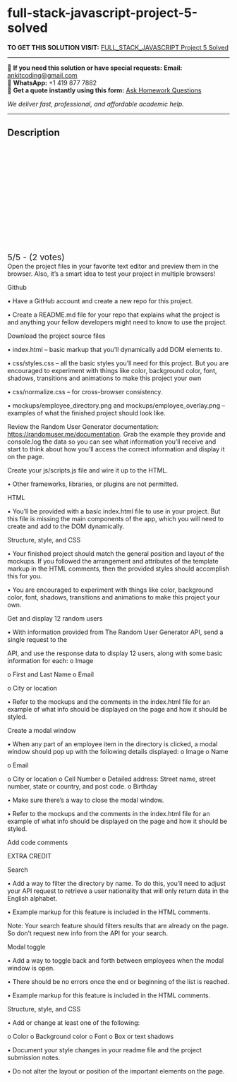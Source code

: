 # full-stack-javascript-project-5-solved
**TO GET THIS SOLUTION VISIT:** [FULL_STACK_JAVASCRIPT Project 5 Solved](https://www.ankitcodinghub.com/product/full_stack_javascript-project-instructions-solved-5/)


---

📩 **If you need this solution or have special requests:** **Email:** ankitcoding@gmail.com  
📱 **WhatsApp:** +1 419 877 7882  
📄 **Get a quote instantly using this form:** [Ask Homework Questions](https://www.ankitcodinghub.com/services/ask-homework-questions/)

*We deliver fast, professional, and affordable academic help.*

---

<h2>Description</h2>



<div class="kk-star-ratings kksr-auto kksr-align-center kksr-valign-top" data-payload="{&quot;align&quot;:&quot;center&quot;,&quot;id&quot;:&quot;116367&quot;,&quot;slug&quot;:&quot;default&quot;,&quot;valign&quot;:&quot;top&quot;,&quot;ignore&quot;:&quot;&quot;,&quot;reference&quot;:&quot;auto&quot;,&quot;class&quot;:&quot;&quot;,&quot;count&quot;:&quot;2&quot;,&quot;legendonly&quot;:&quot;&quot;,&quot;readonly&quot;:&quot;&quot;,&quot;score&quot;:&quot;5&quot;,&quot;starsonly&quot;:&quot;&quot;,&quot;best&quot;:&quot;5&quot;,&quot;gap&quot;:&quot;4&quot;,&quot;greet&quot;:&quot;Rate this product&quot;,&quot;legend&quot;:&quot;5\/5 - (2 votes)&quot;,&quot;size&quot;:&quot;24&quot;,&quot;title&quot;:&quot;FULL_STACK_JAVASCRIPT  Project 5 Solved&quot;,&quot;width&quot;:&quot;138&quot;,&quot;_legend&quot;:&quot;{score}\/{best} - ({count} {votes})&quot;,&quot;font_factor&quot;:&quot;1.25&quot;}">

<div class="kksr-stars">

<div class="kksr-stars-inactive">
            <div class="kksr-star" data-star="1" style="padding-right: 4px">


<div class="kksr-icon" style="width: 24px; height: 24px;"></div>
        </div>
            <div class="kksr-star" data-star="2" style="padding-right: 4px">


<div class="kksr-icon" style="width: 24px; height: 24px;"></div>
        </div>
            <div class="kksr-star" data-star="3" style="padding-right: 4px">


<div class="kksr-icon" style="width: 24px; height: 24px;"></div>
        </div>
            <div class="kksr-star" data-star="4" style="padding-right: 4px">


<div class="kksr-icon" style="width: 24px; height: 24px;"></div>
        </div>
            <div class="kksr-star" data-star="5" style="padding-right: 4px">


<div class="kksr-icon" style="width: 24px; height: 24px;"></div>
        </div>
    </div>

<div class="kksr-stars-active" style="width: 138px;">
            <div class="kksr-star" style="padding-right: 4px">


<div class="kksr-icon" style="width: 24px; height: 24px;"></div>
        </div>
            <div class="kksr-star" style="padding-right: 4px">


<div class="kksr-icon" style="width: 24px; height: 24px;"></div>
        </div>
            <div class="kksr-star" style="padding-right: 4px">


<div class="kksr-icon" style="width: 24px; height: 24px;"></div>
        </div>
            <div class="kksr-star" style="padding-right: 4px">


<div class="kksr-icon" style="width: 24px; height: 24px;"></div>
        </div>
            <div class="kksr-star" style="padding-right: 4px">


<div class="kksr-icon" style="width: 24px; height: 24px;"></div>
        </div>
    </div>
</div>


<div class="kksr-legend" style="font-size: 19.2px;">
            5/5 - (2 votes)    </div>
    </div>
Open the project files in your favorite text editor and preview them in the browser. Also, it’s a smart idea to test your project in multiple browsers!

Github

• Have a GitHub account and create a new repo for this project.

• Create a README.md file for your repo that explains what the project is and anything your fellow developers might need to know to use the project.

Download the project source files

• index.html – basic markup that you’ll dynamically add DOM elements to.

• css/styles.css – all the basic styles you’ll need for this project. But you are encouraged to experiment with things like color, background color, font, shadows, transitions and animations to make this project your own

• css/normalize.css – for cross-browser consistency.

• mockups/employee_directory.png and mockups/employee_overlay.png – examples of what the finished project should look like.

Review the Random User Generator documentation: https://randomuser.me/documentation. Grab the example they provide and console.log the data so you can see what information you’ll receive and start to think about how you’ll access the correct information and display it on the page.

Create your js/scripts.js file and wire it up to the HTML.

• Other frameworks, libraries, or plugins are not permitted.

HTML

• You’ll be provided with a basic index.html file to use in your project. But this file is missing the main components of the app, which you will need to create and add to the DOM dynamically.

Structure, style, and CSS

• Your finished project should match the general position and layout of the mockups. If you followed the arrangement and attributes of the template markup in the HTML comments, then the provided styles should accomplish this for you.

• You are encouraged to experiment with things like color, background color, font, shadows, transitions and animations to make this project your own.

Get and display 12 random users

• With information provided from The Random User Generator API, send a single request to the

API, and use the response data to display 12 users, along with some basic information for each: o Image

o First and Last Name o Email

o City or location

• Refer to the mockups and the comments in the index.html file for an example of what info should be displayed on the page and how it should be styled.

Create a modal window

• When any part of an employee item in the directory is clicked, a modal window should pop up with the following details displayed: o Image o Name

o Email

o City or location o Cell Number o Detailed address: Street name, street number, state or country, and post code. o Birthday

• Make sure there’s a way to close the modal window.

• Refer to the mockups and the comments in the index.html file for an example of what info should be displayed on the page and how it should be styled.

Add code comments

EXTRA CREDIT

Search

• Add a way to filter the directory by name. To do this, you’ll need to adjust your API request to retrieve a user nationality that will only return data in the English alphabet.

• Example markup for this feature is included in the HTML comments.

Note: Your search feature should filters results that are already on the page. So don’t request new info from the API for your search.

Modal toggle

• Add a way to toggle back and forth between employees when the modal window is open.

• There should be no errors once the end or beginning of the list is reached.

• Example markup for this feature is included in the HTML comments.

Structure, style, and CSS

• Add or change at least one of the following:

o Color o Background color o Font o Box or text shadows

• Document your style changes in your readme file and the project submission notes.

• Do not alter the layout or position of the important elements on the page.
